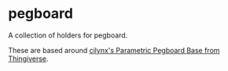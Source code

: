 # pegboard

A collection of holders for pegboard.

These are based around [cilynx's Parametric Pegboard Base from Thingiverse](https://www.thingiverse.com/thing:2583402).
